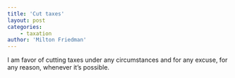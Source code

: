 ```yaml
---
title: 'Cut taxes'
layout: post
categories:
    - taxation
author: 'Milton Friedman'
---
```


I am favor of cutting taxes under any circumstances and for any excuse, for any reason, whenever it’s possible.
